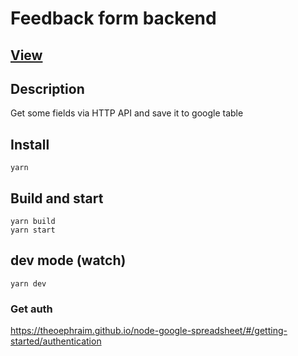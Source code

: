 # Feedback form backend

## [View](https://mtdimo.ru/)

## Description

Get some fields via HTTP API and save it to google table

## Install

```
yarn
```

## Build and start

```
yarn build
yarn start
```

## dev mode (watch)

```
yarn dev
```

### Get auth

https://theoephraim.github.io/node-google-spreadsheet/#/getting-started/authentication


